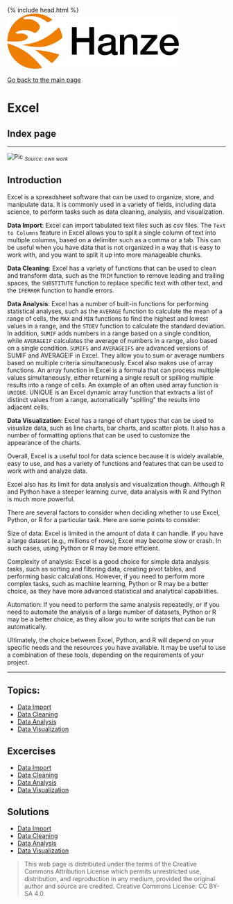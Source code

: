 {% include head.html %}
![Hanze](../hanze/hanze.png)

[Go back to the main page](../index.md)


# Excel

## Index page

---

![Pic](./impression/excel.png)
*<sub>Source: own work</sub>*

## Introduction

Excel is a spreadsheet software that can be used to organize, store, and manipulate data. It is commonly used in a variety of fields, including data science, to perform tasks such as data cleaning, analysis, and visualization.

**Data Import**: Excel can import tabulated text files such as csv files. The `Text to Columns` feature in Excel allows you to split a single column of text into multiple columns, based on a delimiter such as a comma or a tab. This can be useful when you have data that is not organized in a way that is easy to work with, and you want to split it up into more manageable chunks.

**Data Cleaning**: Excel has a variety of functions that can be used to clean and transform data, such as the `TRIM` function to remove leading and trailing spaces, the `SUBSTITUTE` function to replace specific text with other text, and the `IFERROR` function to handle errors.

**Data Analysis**: Excel has a number of built-in functions for performing statistical analyses, such as the `AVERAGE` function to calculate the mean of a range of cells, the `MAX` and `MIN` functions to find the highest and lowest values in a range, and the `STDEV` function to calculate the standard deviation. In addition, `SUMIF` adds numbers in a range based on a single condition, while `AVERAGEIF` calculates the average of numbers in a range, also based on a single condition. `SUMIFS` and `AVERAGEIFS` are advanced versions of SUMIF and AVERAGEIF in Excel. They allow you to sum or average numbers based on multiple criteria simultaneously. Excel also makes use of array functions. An array function in Excel is a formula that can process multiple values simultaneously, either returning a single result or spilling multiple results into a range of cells. An example of an often used array function is `UNIQUE`. UNIQUE is an Excel dynamic array function that extracts a list of distinct values from a range, automatically "spilling" the results into adjacent cells.  

**Data Visualization**: Excel has a range of chart types that can be used to visualize data, such as line charts, bar charts, and scatter plots. It also has a number of formatting options that can be used to customize the appearance of the charts.

Overall, Excel is a useful tool for data science because it is widely available, easy to use, and has a variety of functions and features that can be used to work with and analyze data.

Excel also has its limit for data analysis and visualization though. Although R and Python have a steeper learning curve, data analysis with R and Python is much more powerful.

There are several factors to consider when deciding whether to use Excel, Python, or R for a particular task. Here are some points to consider:

Size of data: Excel is limited in the amount of data it can handle. If you have a large dataset (e.g., millions of rows), Excel may become slow or crash. In such cases, using Python or R may be more efficient.  

Complexity of analysis: Excel is a good choice for simple data analysis tasks, such as sorting and filtering data, creating pivot tables, and performing basic calculations. However, if you need to perform more complex tasks, such as machine learning, Python or R may be a better choice, as they have more advanced statistical and analytical capabilities.  

Automation: If you need to perform the same analysis repeatedly, or if you need to automate the analysis of a large number of datasets, Python or R may be a better choice, as they allow you to write scripts that can be run automatically.  

Ultimately, the choice between Excel, Python, and R will depend on your specific needs and the resources you have available. It may be useful to use a combination of these tools, depending on the requirements of your project.  

---


## Topics:

- [Data Import](./excel_02_data_import.md)
- [Data Cleaning](./excel_05_data_cleaning.md)
- [Data Analysis](./excel_08_data_analysis.md)
- [Data Visualization](./excel_11_data_visualization.md)

## Excercises

- [Data Import](./excel_03_data_import_exercises.md)
- [Data Cleaning](./excel_06_data_cleaning_exercises.md)
- [Data Analysis](./excel_09_data_analysis_exercises.md)
- [Data Visualization](./excel_12_data_visualization_exercises.md)

## Solutions

- [Data Import](./excel_04_data_import_solutions.md)
- [Data Cleaning](./excel_07_data_cleaning_solutions.md)
- [Data Analysis](./excel_10_data_analysis_solutions.md)
- [Data Visualization](./excel_13_data_visualization_solutions.md)

>This web page is distributed under the terms of the Creative Commons Attribution License which permits unrestricted use, distribution, and reproduction in any medium, provided the original author and source are credited.
>Creative Commons License: CC BY-SA 4.0.

